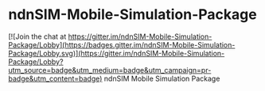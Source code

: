 # ndnSIM-Mobile-Simulation-Package

[![Join the chat at https://gitter.im/ndnSIM-Mobile-Simulation-Package/Lobby](https://badges.gitter.im/ndnSIM-Mobile-Simulation-Package/Lobby.svg)](https://gitter.im/ndnSIM-Mobile-Simulation-Package/Lobby?utm_source=badge&utm_medium=badge&utm_campaign=pr-badge&utm_content=badge)
ndnSIM Mobile Simulation Package

